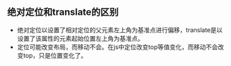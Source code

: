 ## 绝对定位和translate的区别

- 绝对定位以设置了相对定位的父元素左上角为基准点进行偏移，translate是以设置了该属性的元素起始位置左上角为基准点。
- 定位可能改变布局，而移动不会。在js中定位改变top等值变化，而移动不会改变top，只是位置变化了。